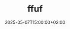 ---
title: "ffuf"
date: 2025-05-07T15:00:00+02:00
draft: false
tags: ["Outils", "Pentester"]
categories: ["Outils"]
summary: "ffuf"
showToc: true
tocOpen: true
---